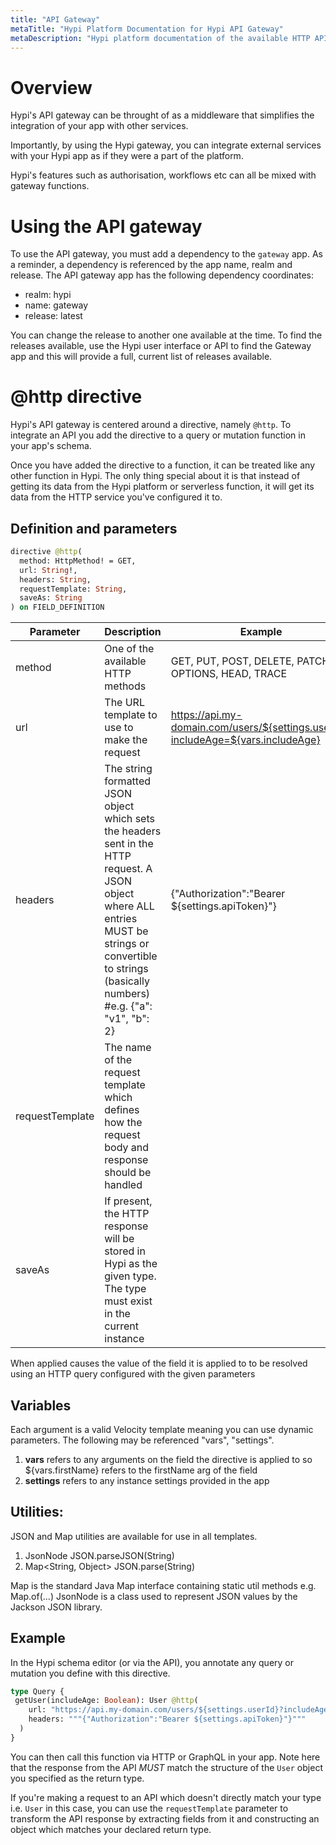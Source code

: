 ```yaml
---
title: "API Gateway"
metaTitle: "Hypi Platform Documentation for Hypi API Gateway"
metaDescription: "Hypi platform documentation of the available HTTP API Gateway service"
---
```


# Overview
Hypi's API gateway can be throught of as a middleware that simplifies the integration of your app with other services.

Importantly, by using the Hypi gateway, you can integrate external services with your Hypi app as if they were a part of the platform.

Hypi's features such as authorisation, workflows etc can all be mixed with gateway functions.

# Using the API gateway
To use the API gateway, you must add a dependency to the `gateway` app.
As a reminder, a dependency is referenced by the app name, realm and release.
The API gateway app has the following dependency coordinates:

* realm: hypi
* name: gateway
* release: latest

You can change the release to another one available at the time.
To find the releases available, use the Hypi user interface or API to find the Gateway app and this will provide a full, current list of releases available.

# @http directive

Hypi's API gateway is centered around a directive, namely `@http`.
To integrate an API you add the directive to a query or mutation function in your app's schema.

Once you have added the directive to a function, it can be treated like any other function in Hypi. The only thing special about it is that instead of getting its data from the Hypi platform or serverless function, it will get its data from the HTTP service you've configured it to.

## Definition and parameters

```graphql
directive @http(
  method: HttpMethod! = GET,
  url: String!,
  headers: String,
  requestTemplate: String,
  saveAs: String
) on FIELD_DEFINITION
```

| Parameter | Description | Example |
|-|-|-|
| method | One of the available HTTP methods | GET, PUT, POST, DELETE, PATCH, OPTIONS, HEAD, TRACE |
| url | The URL template to use to make the request | https://api.my-domain.com/users/${settings.userId}?includeAge=${vars.includeAge} |
| headers | The string formatted JSON object which sets the headers sent in the HTTP request. A JSON object where ALL entries MUST be strings or convertible to strings (basically numbers) #e.g. {"a": "v1", "b": 2} | {"Authorization":"Bearer ${settings.apiToken}"} |
| requestTemplate | The name of the request template which defines how the request body and response should be handled |  |
| saveAs | If present, the HTTP response will be stored in Hypi as the given type. The type must exist in the current instance |  |


When applied causes the value of the field it is applied to to be resolved using an HTTP query configured with the given parameters

##  Variables
Each argument is a valid Velocity template meaning you can use dynamic parameters.
The following may be referenced "vars", "settings".

1. **vars** refers to any arguments on the field the directive is applied to so ${vars.firstName} refers to the firstName arg of the field
2. **settings** refers to any instance settings provided in the app

## Utilities:
JSON and Map utilities are available for use in all templates.

1. JsonNode JSON.parseJSON(String)
2. Map<String, Object> JSON.parse(String)

Map is the standard Java Map interface containing static util methods e.g. Map.of(...)
JsonNode is a class used to represent JSON values by the Jackson JSON library.

## Example
In the Hypi schema editor (or via the API), you annotate any query or mutation you define with this directive.

```graphql
type Query {
 getUser(includeAge: Boolean): User @http(
    url: "https://api.my-domain.com/users/${settings.userId}?includeAge=${vars.includeAge}",
    headers: """{"Authorization":"Bearer ${settings.apiToken}"}"""
  )
}
```

You can then call this function via HTTP or GraphQL in your app.
Note here that the response from the API *MUST* match the structure of the `User` object you specified as the return type.

If you're making a request to an API which doesn't directly match your type i.e. `User` in this case, you can use the `requestTemplate`
parameter to transform the API response by extracting fields from it and constructing an object which matches your declared return type.
